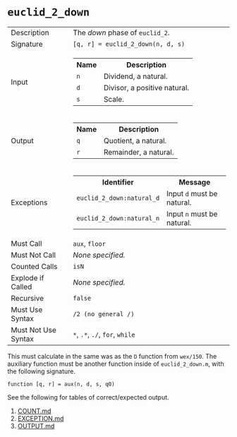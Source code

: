
# `euclid_2_down`

<table><tr><td>Description</td><td>The <em>down</em> phase of <code>euclid_2</code>.</td></tr><tr><td>Signature</td><td><code>[q,&nbsp;r]&nbsp;=&nbsp;euclid_2_down(n,&nbsp;d,&nbsp;s)</code></td></tr><tr><td>Input</td><td><table><tr><th>Name</th><th>Description</th></tr><tr><td><code>n</code></td><td>Dividend, a natural.</td></tr><tr><td><code>d</code></td><td>Divisor, a positive natural.</td></tr><tr><td><code>s</code></td><td>Scale.</td></tr></table></td></tr><tr><td>Output</td><td><table><tr><th>Name</th><th>Description</th></tr><tr><td><code>q</code></td><td>Quotient, a natural.</td></tr><tr><td><code>r</code></td><td>Remainder, a natural.</td></tr></table></td></tr><tr><td>Exceptions</td><td><table><tr><th>Identifier</th><th>Message</th></tr><tr><td><code>euclid_2_down:natural_d</code></td><td>Input <code>d</code> must be natural.</td></tr><tr><td><code>euclid_2_down:natural_n</code></td><td>Input <code>n</code> must be natural.</td></tr></table></td></tr><tr><td>Must Call</td><td><code>aux</code>, <code>floor</code></td></tr><tr><td>Must Not Call</td><td><em>None specified.</em></td></tr><tr><td>Counted Calls</td><td><code>isN</code></td></tr><tr><td>Explode if Called</td><td><em>None specified.</em></td></tr><tr><td>Recursive</td><td><code>false</code></td></tr><tr><td>Must Use Syntax</td><td><code>/2 (no general /)</code></td></tr><tr><td>Must Not Use Syntax</td><td><code>*</code>, <code>.*</code>, <code>./</code>, <code>for</code>, <code>while</code></td></tr></table>

This must calculate in the same was as the `D` function from `wex/150`.
The auxiliary function must be another function inside of `euclid_2_down.m`, with the following signature.

```
function [q, r] = aux(n, d, s, q0)
```

See the following for tables of correct/expected output.

1. [COUNT.md](COUNT.md)
1. [EXCEPTION.md](EXCEPTION.md)
1. [OUTPUT.md](OUTPUT.md)


